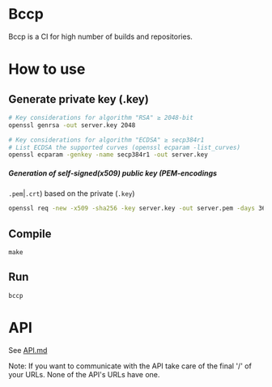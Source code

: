 Bccp
====

Bccp is a CI for high number of builds and repositories.


How to use
==========

Generate private key (.key)
--------------------------

```sh
# Key considerations for algorithm "RSA" ≥ 2048-bit
openssl genrsa -out server.key 2048

# Key considerations for algorithm "ECDSA" ≥ secp384r1
# List ECDSA the supported curves (openssl ecparam -list_curves)
openssl ecparam -genkey -name secp384r1 -out server.key
```

##### Generation of self-signed(x509) public key (PEM-encodings
`.pem`|`.crt`) based on the private (`.key`)

```sh
openssl req -new -x509 -sha256 -key server.key -out server.pem -days 3650
```

Compile
-------

```
make
```

Run
---

```
bccp
```

API
===

See [API.md](https://github.com/Bccp-Team/bccp-server/blob/master/API.md)

Note: If you want to communicate with the API take care of the final '/' of
your URLs. None of the API's URLs have one.
